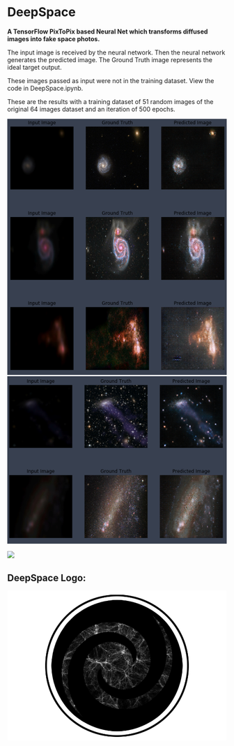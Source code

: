 # DeepSpace
**A TensorFlow PixToPix based Neural Net which transforms diffused images into fake space photos.**

The input image is received by the neural network. Then the neural network generates the predicted image. The Ground Truth image represents the ideal target output. 

These images passed as input were not in the training dataset. View the code in DeepSpace.ipynb.

These are the results with a training dataset of 51 random images of the original 64 images dataset and an iteration of 500 epochs.


![](Images/500%20epochs%20results%20(1).png)
![](Images/500%20epochs%20results%20(2).png)

[![](http://img.youtube.com/vi/jKWWtMXfMmY/0.jpg)](http://www.youtube.com/watch?v=jKWWtMXfMmY "")

## DeepSpace Logo:
![](Images/DeepSpace%20Logo.png)
